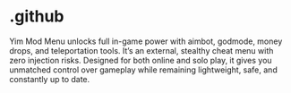 # .github
Yim Mod Menu unlocks full in-game power with aimbot, godmode, money drops, and teleportation tools. It’s an external, stealthy cheat menu with zero injection risks. Designed for both online and solo play, it gives you unmatched control over gameplay while remaining lightweight, safe, and constantly up to date.
